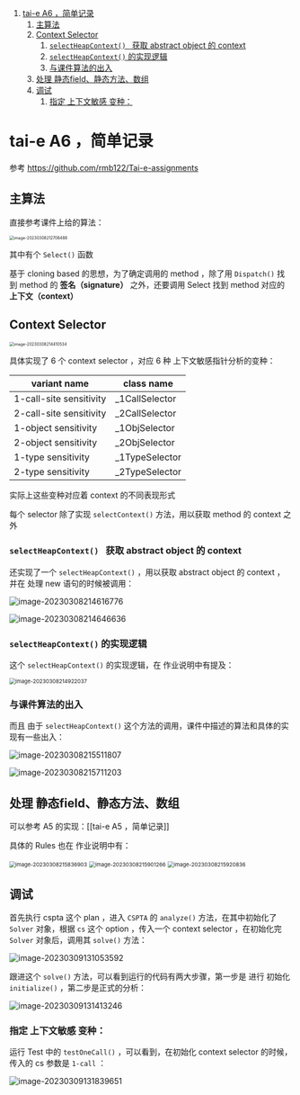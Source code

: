 <!-- toc -->

1. [tai-e A6 ，简单记录](#)
    1. [主算法](#)
    2. [Context Selector](#)
        1. [`selectHeapContext() ` 获取 abstract object 的 context](#)
        2. [`selectHeapContext()` 的实现逻辑](#)
        3. [与课件算法的出入](#)
    3. [处理 静态field、静态方法、数组](#)
    4. [调试](#)
        1. [指定 上下文敏感 变种：](#)

<!-- tocstop -->

# tai-e A6 ，简单记录

参考 https://github.com/rmb122/Tai-e-assignments



## 主算法

直接参考课件上给的算法：

<img src="https://raw.githubusercontent.com/1nhann/hub/master/data/blog/2023/03/image-20230308212706488.png" alt="image-20230308212706488" style="zoom:50%;" />



其中有个 `Select()` 函数 

基于 cloning based 的思想，为了确定调用的 method ，除了用  `Dispatch()` 找到 method 的 **签名（signature）** 之外，还要调用 Select 找到 method 对应的 **上下文（context）** 



## Context Selector

<img src="https://raw.githubusercontent.com/1nhann/hub/master/data/blog/2023/03/image-20230308214410534.png" alt="image-20230308214410534" style="zoom:50%;" />

具体实现了 6 个 context selector ，对应 6 种 上下文敏感指针分析的变种：

| variant name            | class name     |
| ----------------------- | -------------- |
| 1-call-site sensitivity | _1CallSelector |
| 2-call-site sensitivity | _2CallSelector |
| 1-object sensitivity    | _1ObjSelector  |
| 2-object sensitivity    | _2ObjSelector  |
| 1-type sensitivity      | _1TypeSelector |
| 2-type sensitivity      | _2TypeSelector |

实际上这些变种对应着 context 的不同表现形式

每个 selector 除了实现 `selectContext()` 方法，用以获取 method 的 context 之外

###  `selectHeapContext() ` 获取 abstract object 的 context 

还实现了一个 `selectHeapContext()` ，用以获取 abstract object 的 context ，并在 处理 new 语句的时候被调用：

![image-20230308214616776](https://raw.githubusercontent.com/1nhann/hub/master/data/blog/2023/03/image-20230308214616776.png)

![image-20230308214646636](https://raw.githubusercontent.com/1nhann/hub/master/data/blog/2023/03/image-20230308214646636.png)

###   `selectHeapContext()`  的实现逻辑

这个  `selectHeapContext()`  的实现逻辑，在 作业说明中有提及：

<img src="https://raw.githubusercontent.com/1nhann/hub/master/data/blog/2023/03/image-20230308214922037.png" alt="image-20230308214922037" style="zoom:67%;" />



### 与课件算法的出入

而且 由于   `selectHeapContext()`   这个方法的调用，课件中描述的算法和具体的实现有一些出入：

![image-20230308215511807](https://raw.githubusercontent.com/1nhann/hub/master/data/blog/2023/03/image-20230308215511807.png)

![image-20230308215711203](https://raw.githubusercontent.com/1nhann/hub/master/data/blog/2023/03/image-20230308215711203.png)





## 处理 静态field、静态方法、数组

可以参考 A5 的实现：[[tai-e A5 ，简单记录]]

具体的 Rules 也在 作业说明中有：

<img src="https://raw.githubusercontent.com/1nhann/hub/master/data/blog/2023/03/image-20230308215836903.png" alt="image-20230308215836903" style="zoom: 67%;" />

<img src="https://raw.githubusercontent.com/1nhann/hub/master/data/blog/2023/03/image-20230308215901266.png" alt="image-20230308215901266" style="zoom:67%;" />

<img src="https://raw.githubusercontent.com/1nhann/hub/master/data/blog/2023/03/image-20230308215920836.png" alt="image-20230308215920836" style="zoom:67%;" />





## 调试

首先执行 cspta 这个 plan ，进入 `CSPTA` 的 `analyze()` 方法，在其中初始化了 `Solver` 对象，根据 `cs` 这个 option ，传入一个 context selector ，在初始化完 `Solver` 对象后，调用其 `solve()` 方法：

![image-20230309131053592](https://raw.githubusercontent.com/1nhann/hub/master/data/blog/2023/03/image-20230309131053592.png)

跟进这个 `solve()` 方法，可以看到运行的代码有两大步骤，第一步是 进行 初始化 `initialize()` ，第二步是正式的分析：

![image-20230309131413246](https://raw.githubusercontent.com/1nhann/hub/master/data/blog/2023/03/image-20230309131413246.png)



### 指定 上下文敏感 变种：

运行 Test 中的 `testOneCall()` ，可以看到，在初始化 context selector 的时候，传入的 cs 参数是 `1-call` ：

![image-20230309131839651](https://raw.githubusercontent.com/1nhann/hub/master/data/blog/2023/03/image-20230309131839651.png)
